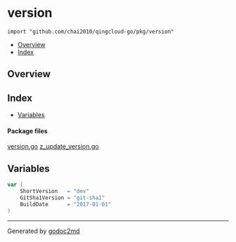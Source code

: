 

# version
`import "github.com/chai2010/qingcloud-go/pkg/version"`

* [Overview](#pkg-overview)
* [Index](#pkg-index)

## <a name="pkg-overview">Overview</a>



## <a name="pkg-index">Index</a>
* [Variables](#pkg-variables)


#### <a name="pkg-files">Package files</a>
[version.go](/src/github.com/chai2010/qingcloud-go/pkg/version/version.go) [z_update_version.go](/src/github.com/chai2010/qingcloud-go/pkg/version/z_update_version.go) 



## <a name="pkg-variables">Variables</a>
``` go
var (
    ShortVersion   = "dev"
    GitSha1Version = "git-sha1"
    BuildDate      = "2017-01-01"
)
```







- - -
Generated by [godoc2md](http://godoc.org/github.com/davecheney/godoc2md)
